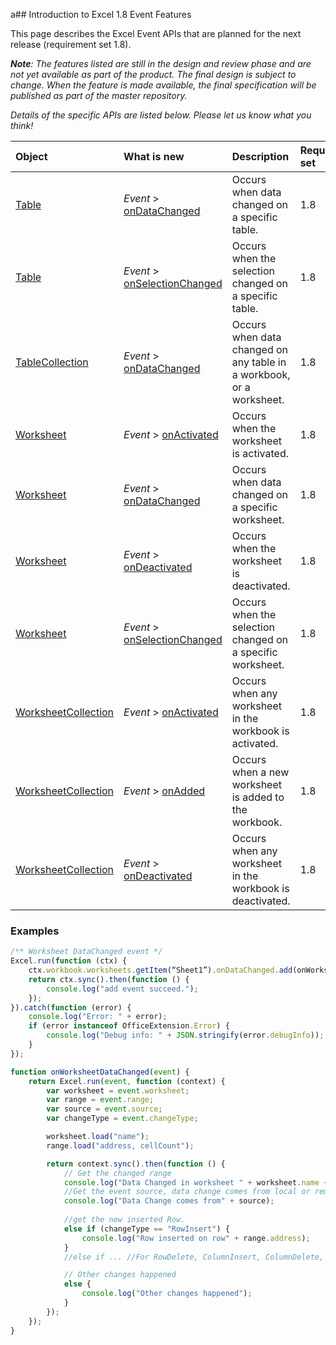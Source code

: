 a## Introduction to Excel 1.8 Event Features

This page describes the Excel Event APIs that are planned for the next release (requirement set 1.8). 

_**Note**: The features listed are still in the design and review phase and are not yet available as part of the product. The final design is subject to change. When the feature is made available, the final specification will be published as part of the master repository._

_Details of the specific APIs are listed below. Please let us know what you think!_

|Object| What is new| Description |Requirement set|
|:----|:----|:----|:----|
|[Table](reference/excel/table.md)|_Event_ > [onDataChanged](reference/excel/table.md#getfirst)|Occurs when data changed on a specific table.|1.8|
|[Table](reference/excel/table.md)|_Event_ > [onSelectionChanged](reference/excel/table.md#getfirst)|Occurs when the selection changed on a specific table.|1.8|
|[TableCollection](reference/excel/tablecollection.md)|_Event_ > [onDataChanged](reference/excel/tablecollection.md#getfirst)|Occurs when data changed on any table in a workbook, or a worksheet.|1.8|
|[Worksheet](reference/excel/worksheet.md)|_Event_ > [onActivated](reference/excel/worksheet.md#getfirst)|Occurs when the worksheet is activated.|1.8|
|[Worksheet](reference/excel/worksheet.md)|_Event_ > [onDataChanged](reference/excel/worksheet.md#getfirst)|Occurs when data changed on a specific worksheet.|1.8|
|[Worksheet](reference/excel/worksheet.md)|_Event_ > [onDeactivated](reference/excel/worksheet.md#getfirst)|Occurs when the worksheet is deactivated.|1.8|
|[Worksheet](reference/excel/worksheet.md)|_Event_ > [onSelectionChanged](reference/excel/worksheet.md#getfirst)|Occurs when the selection changed on a specific worksheet.|1.8|
|[WorksheetCollection](reference/excel/worksheetcollection.md)|_Event_ > [onActivated](reference/excel/worksheetcollection.md#getfirst)|Occurs when any worksheet in the workbook is activated.|1.8|
|[WorksheetCollection](reference/excel/worksheetcollection.md)|_Event_ > [onAdded](reference/excel/worksheetcollection.md#getfirst)|Occurs when a new worksheet is added to the workbook.|1.8|
|[WorksheetCollection](reference/excel/worksheetcollection.md)|_Event_ > [onDeactivated](reference/excel/worksheetcollection.md#getlast)|Occurs when any worksheet in the workbook is deactivated.|1.8|

### Examples

```js
/** Worksheet DataChanged event */
Excel.run(function (ctx) {
    ctx.workbook.worksheets.getItem(“Sheet1”).onDataChanged.add(onWorksheetDataChanged);
    return ctx.sync().then(function () {
        console.log("add event succeed.");
    });
}).catch(function (error) {
    console.log("Error: " + error);
    if (error instanceof OfficeExtension.Error) {
        console.log("Debug info: " + JSON.stringify(error.debugInfo));
    }
});

function onWorksheetDataChanged(event) {
    return Excel.run(event, function (context) {
        var worksheet = event.worksheet;
        var range = event.range;
        var source = event.source;
        var changeType = event.changeType;

        worksheet.load("name");
        range.load("address, cellCount");

        return context.sync().then(function () {
            // Get the changed range
            console.log("Data Changed in worksheet " + worksheet.name + ".Changed area address is " + range.address + "cell count in the range is" + range.cellCount);
            //Get the event source, data change comes from local or remote.
            console.log("Data Change comes from" + source);
          
            //get the new inserted Row.
            else if (changeType == "RowInsert") {
                console.log("Row inserted on row" + range.address);
            }
            //else if ... //For RowDelete, ColumnInsert, ColumnDelete, same as above.

            // Other changes happened
            else {
                console.log("Other changes happened");
            }
        });
    });
}
```
